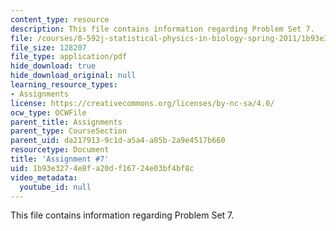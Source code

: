 ```yaml
---
content_type: resource
description: This file contains information regarding Problem Set 7.
file: /courses/8-592j-statistical-physics-in-biology-spring-2011/1b93e3274e8fa20df16724e03bf4bf8c_MIT8_592JS11_PS7.pdf
file_size: 128207
file_type: application/pdf
hide_download: true
hide_download_original: null
learning_resource_types:
- Assignments
license: https://creativecommons.org/licenses/by-nc-sa/4.0/
ocw_type: OCWFile
parent_title: Assignments
parent_type: CourseSection
parent_uid: da217913-9c1d-a5a4-a85b-2a9e4517b660
resourcetype: Document
title: 'Assignment #7'
uid: 1b93e327-4e8f-a20d-f167-24e03bf4bf8c
video_metadata:
  youtube_id: null
---
```

This file contains information regarding Problem Set 7.